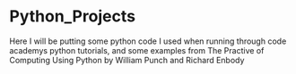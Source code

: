 # Python_Projects
Here I will be putting some python code I used when running through code academys python tutorials, and some examples from The Practive of Computing Using Python by William Punch and Richard Enbody
